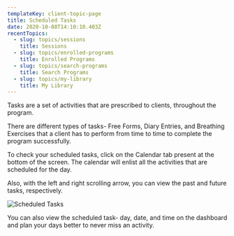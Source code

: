 ```yaml
---
templateKey: client-topic-page
title: Scheduled Tasks
date: 2020-10-08T14:10:10.403Z
recentTopics:
  - slug: topics/sessions
    title: Sessions
  - slug: topics/enrolled-programs
    title: Enrolled Programs
  - slug: topics/search-programs
    title: Search Programs
  - slug: topics/my-library
    title: My Library
---
```

Tasks are a set of activities that are prescribed to clients, throughout the program.

There are different types of tasks- Free Forms, Diary Entries, and Breathing Exercises that a client has to perform from time to time to complete the program successfully. 

To check your scheduled tasks, click on the Calendar tab present at the bottom of the screen. The calendar will enlist all the activities that are scheduled for the day. 

Also, with the left and right scrolling arrow, you can view the past and future tasks, respectively. 

![Scheduled Tasks](/img/my-calendar-i.png "Scheduled Tasks")

You can also view the scheduled task- day, date, and time on the dashboard and plan your days better to never miss an activity.
